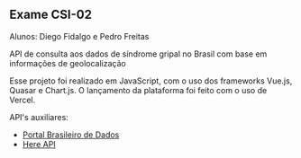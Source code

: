 ## Exame CSI-02

Alunos: Diego Fidalgo e Pedro Freitas

API de consulta aos dados de síndrome gripal no Brasil com base em informações de geolocalização

Esse projeto foi realizado em JavaScript, com o uso dos frameworks Vue.js, Quasar e Chart.js. O lançamento da plataforma foi feito com o uso de Vercel.

API's auxiliares:

* [Portal Brasileiro de Dados](https://dados.gov.br/dataset/casos-nacionais/resource/30c7902e-fe02-4986-b69d-906ca4c2ec36)
* [Here API](https://developer.here.com/)
